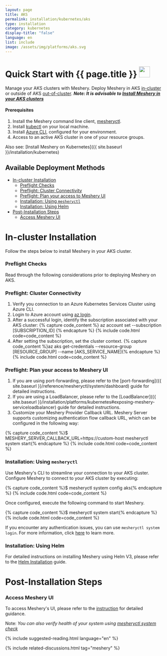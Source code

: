 ```yaml
---
layout: page
title: AKS
permalink: installation/kubernetes/aks
type: installation
category: kubernetes
display-title: "false"
language: en
list: include
image: /assets/img/platforms/aks.svg
---
```


<h1>Quick Start with {{ page.title }} <img src="{{ page.image }}" style="width:35px;height:35px;" /></h1>

Manage your AKS clusters with Meshery. Deploy Meshery in AKS [in-cluster](#in-cluster-installation) or outside of AKS [out-of-cluster](#out-of-cluster-installation). **_Note: It is advisable to [Install Meshery in your AKS clusters](#install-meshery-into-your-aks-cluster)_**

<div class="prereqs"><h4>Prerequisites</h4>
<ol>
<li>Install the Meshery command line client, <a href="{{ site.baseurl }}/installation/mesheryctl" class="meshery-light">mesheryctl</a>.</li>
<li>Install <a href="https://kubernetes.io/docs/tasks/tools/">kubectl</a> on your local machine.</li>
<li>Install <a href="https://learn.microsoft.com/en-us/cli/azure/install-azure-cli">Azure CLI</a>, configured for your environment.</li>
<li>Access to an active AKS cluster in one of your resource groups.</li>
</ol>
</div>

Also see: [Install Meshery on Kubernetes]({{ site.baseurl }}/installation/kubernetes)

## Available Deployment Methods

- [In-cluster Installation](#in-cluster-installation)
    - [Preflight Checks](#preflight-checks)
    - [Preflight: Cluster Connectivity](#preflight-cluster-connectivity)
    - [Preflight: Plan your access to Meshery UI](#preflight-plan-your-access-to-meshery-ui)
    - [Installation: Using `mesheryctl`](#installation-using-mesheryctl)
    - [Installation: Using Helm](#installation-using-helm)
- [Post-Installation Steps](#post-installation-steps)
    - [Access Meshery UI](#access-meshery-ui)

# In-cluster Installation

Follow the steps below to install Meshery in your AKS cluster.

### Preflight Checks

Read through the following considerations prior to deploying Meshery on AKS.

### Preflight: Cluster Connectivity

1. Verify you connection to an Azure Kubernetes Services Cluster using Azure CLI.
1. Login to Azure account using [az login](https://learn.microsoft.com/en-us/cli/azure/authenticate-azure-cli).
1. After a successful login, identify the subscription associated with your AKS cluster:
{% capture code_content %} az account set --subscription [SUBSCRIPTION_ID] {% endcapture %}
{% include code.html code=code_content %}
1. After setting the subscription, set the cluster context.
{% capture code_content %}az aks get-credentials --resource-group [RESOURCE_GROUP] --name [AKS_SERVICE_NAME]{% endcapture %}
{% include code.html code=code_content %}

### Preflight: Plan your access to Meshery UI

1. If you are using port-forwarding, please refer to the [port-forwarding]({{ site.baseurl }}/reference/mesheryctl/system/dashboard) guide for detailed instructions.
2. If you are using a LoadBalancer, please refer to the [LoadBalancer]({{ site.baseurl }}/installation/platforms/kubernetes#exposing-meshery-serviceloadbalancer) guide for detailed instructions.
3. Customize your Meshery Provider Callback URL. Meshery Server supports customizing authentication flow callback URL, which can be configured in the following way:

{% capture code_content %}$ MESHERY_SERVER_CALLBACK_URL=https://custom-host mesheryctl system start{% endcapture %}
{% include code.html code=code_content %}

### Installation: Using `mesheryctl`

Use Meshery's CLI to streamline your connection to your AKS cluster. Configure Meshery to connect to your AKS cluster by executing:

{% capture code_content %}$ mesheryctl system config aks{% endcapture %}
{% include code.html code=code_content %}

Once configured, execute the following command to start Meshery.

{% capture code_content %}$ mesheryctl system start{% endcapture %}
{% include code.html code=code_content %}

If you encounter any authentication issues, you can use `mesheryctl system login`. For more information, click [here](/guides/mesheryctl/authenticate-with-meshery-via-cli) to learn more.

### Installation: Using Helm

For detailed instructions on installing Meshery using Helm V3, please refer to the [Helm Installation](/installation/helm) guide.

# Post-Installation Steps

### Access Meshery UI

To access Meshery's UI, please refer to the [instruction](/tasks/accessing-meshery-ui) for detailed guidance.

Note: _You can also verify health of your system using [mesheryctl system check](/reference/mesheryctl/system/check)_

{% include suggested-reading.html language="en" %}

{% include related-discussions.html tag="meshery" %}
